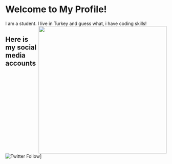 # Welcome to My Profile! 
I am a student. I live in Turkey and guess what, i have coding skills!
<img align='right' src="https://im7.ezgif.com/tmp/ezgif-7-aa717ba48f93.gif" width="400">

## Here is my social media accounts

![Twitter Follow](https://img.shields.io/twitter/follow/mekroknight12?label=Follow)]
